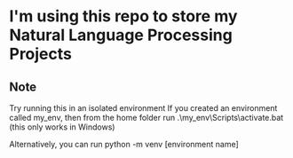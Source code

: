 # I'm using this repo to store my Natural Language Processing Projects

## Note
Try running this in an isolated environment
If you created an environment called my_env, then from the home folder run
.\my_env\Scripts\activate.bat 
(this only works in Windows)

Alternatively, you can run python -m venv [environment name]
